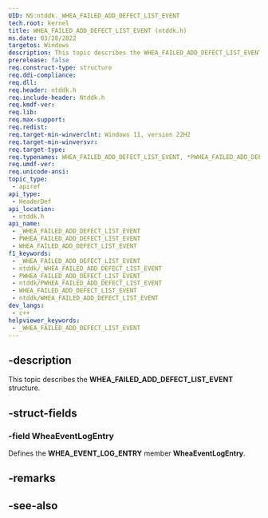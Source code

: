 ```yaml
---
UID: NS:ntddk._WHEA_FAILED_ADD_DEFECT_LIST_EVENT
tech.root: kernel
title: WHEA_FAILED_ADD_DEFECT_LIST_EVENT (ntddk.h)
ms.date: 03/28/2022
targetos: Windows
description: This topic describes the WHEA_FAILED_ADD_DEFECT_LIST_EVENT structure.
prerelease: false
req.construct-type: structure
req.ddi-compliance: 
req.dll: 
req.header: ntddk.h
req.include-header: Ntddk.h
req.kmdf-ver: 
req.lib: 
req.max-support: 
req.redist: 
req.target-min-winverclnt: Windows 11, version 22H2
req.target-min-winversvr: 
req.target-type: 
req.typenames: WHEA_FAILED_ADD_DEFECT_LIST_EVENT, *PWHEA_FAILED_ADD_DEFECT_LIST_EVENT
req.umdf-ver: 
req.unicode-ansi: 
topic_type:
 - apiref
api_type:
 - HeaderDef
api_location:
 - ntddk.h
api_name:
 - _WHEA_FAILED_ADD_DEFECT_LIST_EVENT
 - PWHEA_FAILED_ADD_DEFECT_LIST_EVENT
 - WHEA_FAILED_ADD_DEFECT_LIST_EVENT
f1_keywords:
 - _WHEA_FAILED_ADD_DEFECT_LIST_EVENT
 - ntddk/_WHEA_FAILED_ADD_DEFECT_LIST_EVENT
 - PWHEA_FAILED_ADD_DEFECT_LIST_EVENT
 - ntddk/PWHEA_FAILED_ADD_DEFECT_LIST_EVENT
 - WHEA_FAILED_ADD_DEFECT_LIST_EVENT
 - ntddk/WHEA_FAILED_ADD_DEFECT_LIST_EVENT
dev_langs:
 - c++
helpviewer_keywords:
 - _WHEA_FAILED_ADD_DEFECT_LIST_EVENT
---
```


## -description

This topic describes the **WHEA_FAILED_ADD_DEFECT_LIST_EVENT** structure.

## -struct-fields

### -field WheaEventLogEntry

Defines the **WHEA_EVENT_LOG_ENTRY** member **WheaEventLogEntry**.

## -remarks

## -see-also
